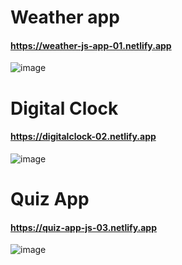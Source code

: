 # Weather app
#### https://weather-js-app-01.netlify.app
![image](https://github.com/sabrinara/JavaScript_Projects/assets/54745113/c620b6c0-17a6-433d-850e-e193f8e31135)


# Digital Clock
#### https://digitalclock-02.netlify.app
![image](https://github.com/sabrinara/JavaScript_Projects/assets/54745113/cb486335-254a-4283-bb1d-fe8c8faffbcb)

# Quiz App
#### https://quiz-app-js-03.netlify.app
![image](https://github.com/sabrinara/JavaScript_Projects/assets/54745113/2622d44a-9e7c-4117-92af-8bd28bbb9341)

 
